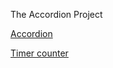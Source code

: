 The Accordion Project 

[Accordion](https://sifulbd.github.io/weather-status/new_projects/accordion/index.html)

[Timer counter](https://sifulbd.github.io/weather-status/new_projects/time-counter/)